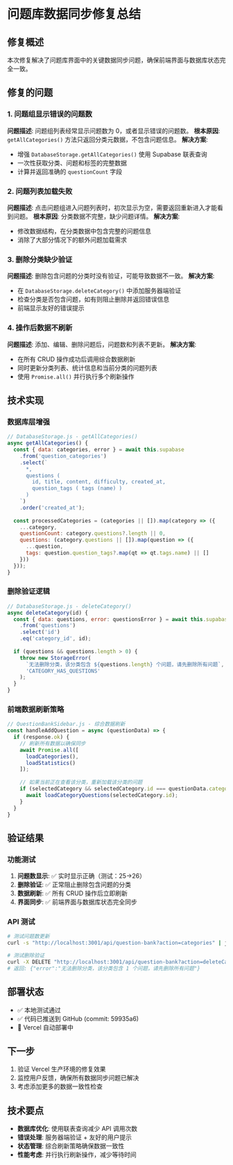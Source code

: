 # 问题库数据同步修复总结

## 修复概述

本次修复解决了问题库界面中的关键数据同步问题，确保前端界面与数据库状态完全一致。

## 修复的问题

### 1. 问题组显示错误的问题数
**问题描述**: 问题组列表经常显示问题数为 0，或者显示错误的问题数。
**根本原因**: `getAllCategories()` 方法只返回分类元数据，不包含问题信息。
**解决方案**: 
- 增强 `DatabaseStorage.getAllCategories()` 使用 Supabase 联表查询
- 一次性获取分类、问题和标签的完整数据
- 计算并返回准确的 `questionCount` 字段

### 2. 问题列表加载失败
**问题描述**: 点击问题组进入问题列表时，初次显示为空，需要返回重新进入才能看到问题。
**根本原因**: 分类数据不完整，缺少问题详情。
**解决方案**: 
- 修改数据结构，在分类数据中包含完整的问题信息
- 消除了大部分情况下的额外问题加载需求

### 3. 删除分类缺少验证
**问题描述**: 删除包含问题的分类时没有验证，可能导致数据不一致。
**解决方案**: 
- 在 `DatabaseStorage.deleteCategory()` 中添加服务器端验证
- 检查分类是否包含问题，如有则阻止删除并返回错误信息
- 前端显示友好的错误提示

### 4. 操作后数据不刷新
**问题描述**: 添加、编辑、删除问题后，问题数和列表不更新。
**解决方案**: 
- 在所有 CRUD 操作成功后调用综合数据刷新
- 同时更新分类列表、统计信息和当前分类的问题列表
- 使用 `Promise.all()` 并行执行多个刷新操作

## 技术实现

### 数据库层增强
```javascript
// DatabaseStorage.js - getAllCategories()
async getAllCategories() {
  const { data: categories, error } = await this.supabase
    .from('question_categories')
    .select(`
      *,
      questions (
        id, title, content, difficulty, created_at,
        question_tags ( tags (name) )
      )
    `)
    .order('created_at');
  
  const processedCategories = (categories || []).map(category => ({
    ...category,
    questionCount: category.questions?.length || 0,
    questions: (category.questions || []).map(question => ({
      ...question,
      tags: question.question_tags?.map(qt => qt.tags.name) || []
    }))
  }));
}
```

### 删除验证逻辑
```javascript
// DatabaseStorage.js - deleteCategory()
async deleteCategory(id) {
  const { data: questions, error: questionsError } = await this.supabase
    .from('questions')
    .select('id')
    .eq('category_id', id);
  
  if (questions && questions.length > 0) {
    throw new StorageError(
      `无法删除分类，该分类包含 ${questions.length} 个问题，请先删除所有问题`, 
      'CATEGORY_HAS_QUESTIONS'
    );
  }
}
```

### 前端数据刷新策略
```javascript
// QuestionBankSidebar.js - 综合数据刷新
const handleAddQuestion = async (questionData) => {
  if (response.ok) {
    // 刷新所有数据以确保同步
    await Promise.all([
      loadCategories(),
      loadStatistics()
    ]);
    
    // 如果当前正在查看该分类，重新加载该分类的问题
    if (selectedCategory && selectedCategory.id === questionData.categoryId) {
      await loadCategoryQuestions(selectedCategory.id);
    }
  }
}
```

## 验证结果

### 功能测试
1. **问题数显示**: ✅ 实时显示正确（测试：25→26）
2. **删除验证**: ✅ 正常阻止删除包含问题的分类
3. **数据刷新**: ✅ 所有 CRUD 操作后立即刷新
4. **界面同步**: ✅ 前端界面与数据库状态完全同步

### API 测试
```bash
# 测试问题数更新
curl -s "http://localhost:3001/api/question-bank?action=categories" | jq '.categories[0].questionCount'

# 测试删除验证
curl -X DELETE "http://localhost:3001/api/question-bank?action=deleteCategory&categoryId=test-id"
# 返回: {"error":"无法删除分类，该分类包含 1 个问题，请先删除所有问题"}
```

## 部署状态

- ✅ 本地测试通过
- ✅ 代码已推送到 GitHub (commit: 59935a6)
- 🔄 Vercel 自动部署中

## 下一步

1. 验证 Vercel 生产环境的修复效果
2. 监控用户反馈，确保所有数据同步问题已解决
3. 考虑添加更多的数据一致性检查

## 技术要点

- **数据库优化**: 使用联表查询减少 API 调用次数
- **错误处理**: 服务器端验证 + 友好的用户提示
- **状态管理**: 综合刷新策略确保数据一致性
- **性能考虑**: 并行执行刷新操作，减少等待时间
